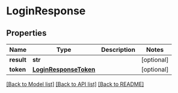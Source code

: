 # LoginResponse

## Properties
Name | Type | Description | Notes
------------ | ------------- | ------------- | -------------
**result** | **str** |  | [optional] 
**token** | [**LoginResponseToken**](LoginResponseToken.md) |  | [optional] 

[[Back to Model list]](../README.md#documentation-for-models) [[Back to API list]](../README.md#documentation-for-api-endpoints) [[Back to README]](../README.md)

